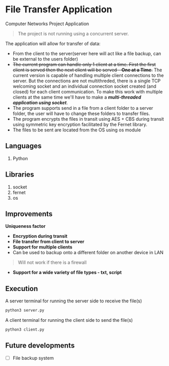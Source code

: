 # File Transfer Application
Computer Networks Project Application

> The project is not running using a concurrent server.

The application will allow for transfer of data:
- From the client to the server(server here will act like a file backup, can be external to the users folder)
- ~~The current program can handle only 1 client at a time. First the first client is served then the next client will be served - **One at a Time**.~~
The current version is capable of handling multiple client connections to the server. But the connections are not multithreded, there is a single TCP welcoming socket and an individual connection socket created (and closed) for each client communication.
To make this work with multiple clients at the same time we'll have to make a ***multi-threaded application using socket***.
- The program supports send in a file from a client folder to a server folder, the user will have to change these folders to transfer files.
- The program encrypts the files in transit using AES + CBS during transit using symmetric key encryption facilitated by the Fernet library.
- The files to be sent are located from the OS using os module


## Languages

1. Python

## Libraries

1. socket
2. fernet
3. os

## Improvements

**Uniqueness factor**

- **Encryption during transit**
- **File transfer from client to server**
- **Support for multiple clients**
- Can be used to backup onto a different folder on another device in LAN 
> Will not work if there is a firewall
- **Support for a wide variety of file types - txt, script**


## Execution 

A server terminal for running the server side to receive the file(s)
```bash
python3 server.py
```

A client terminal for running the client side to send the file(s)
```bash
python3 client.py
```

## Future developments
- [ ] File backup system
